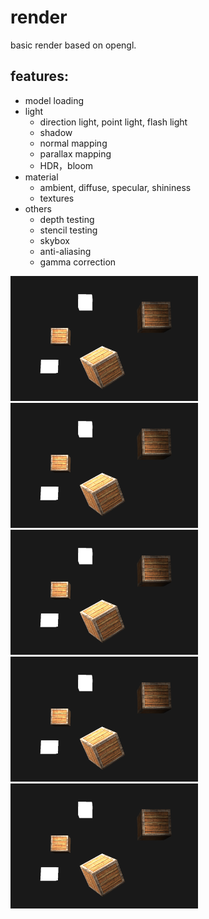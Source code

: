 # render
basic render based on opengl.

## features:
- model loading
- light
  - direction light, point light, flash light
  - shadow
  - normal mapping
  - parallax mapping
  - HDR，bloom
- material
  - ambient, diffuse, specular, shininess
  - textures
- others
  - depth testing
  - stencil testing
  - skybox
  - anti-aliasing
  - gamma correction
<img src="https://github.com/tingxia1028/learnopengl/blob/master/readmeimgs/light.png" alt="light" width="300" height="200" />
<img src="https://github.com/tingxia1028/learnopengl/blob/master/readmeimgs/light.png" alt="light" width="300" height="200" />
<img src="https://github.com/tingxia1028/learnopengl/blob/master/readmeimgs/light.png" alt="light" width="300" height="200" />
<img src="https://github.com/tingxia1028/learnopengl/blob/master/readmeimgs/light.png" alt="light" width="300" height="200" />
<img src="https://github.com/tingxia1028/learnopengl/blob/master/readmeimgs/light.png" alt="light" width="300" height="200" />

